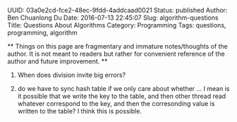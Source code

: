 UUID: 03a0e2cd-fce2-48ec-9fdd-4addcaad0021
Status: published
Author: Ben Chuanlong Du
Date: 2016-07-13 22:45:07
Slug: algorithm-questions
Title: Questions About Algorithms
Category: Programming
Tags: questions, programming, algorithm

**
Things on this page are fragmentary and immature notes/thoughts of the author. 
It is not meant to readers but rather for convenient reference of the author and future improvement.
**
 
1. When does division invite big errors?

2. do we have to sync hash table if we only care about whether ...
I mean is it possible that we write the key to the table,
and then other thread read whatever correspond to the key,
and then the corresonding value is written to the table?
I think this is possible.
